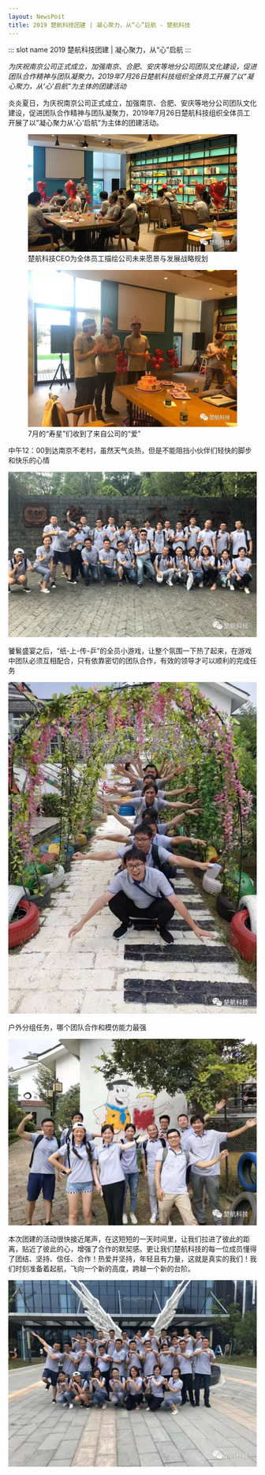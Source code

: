 ```yaml
---
layout: NewsPost
title: 2019 楚航科技团建 | 凝心聚力，从“心”启航 - 楚航科技
---
```


::: slot name
2019 楚航科技团建 | 凝心聚力，从“心”启航
:::

*为庆祝南京公司正式成立，加强南京、合肥、安庆等地分公司团队文化建设，促进团队合作精神与团队凝聚力，2019年7月26日楚航科技组织全体员工开展了以”凝心聚力，从‘心’启航”为主体的团建活动*

炎炎夏日，为庆祝南京公司正式成立，加强南京、合肥、安庆等地分公司团队文化建设，促进团队合作精神与团队凝聚力，2019年7月26日楚航科技组织全体员工开展了以”凝心聚力从‘心’启航”为主体的团建活动。

<figure>
  <img src='./assets/2019-08-01/001.jpg'>
  <figcaption>楚航科技CEO为全体员工描绘公司未来愿景与发展战略规划</figcaption>
</figure>

<figure>
  <img src='./assets/2019-08-01/002.jpg'>
  <figcaption>7月的“寿星”们收到了来自公司的“爱”</figcaption>
</figure>

中午12：00到达南京不老村，虽然天气炎热，但是不能阻挡小伙伴们轻快的脚步和快乐的心情

![pic](./assets/2019-08-01/003.jpg)

饕鬄盛宴之后，“纸-上-传-乒”的全员小游戏，让整个氛围一下热了起来，在游戏中团队必须互相配合，只有依靠密切的团队合作，有效的领导才可以顺利的完成任务

![pic](./assets/2019-08-01/004.jpg)


户外分组任务，哪个团队合作和模仿能力最强


![pic](./assets/2019-08-01/005.jpg)

本次团建的活动很快接近尾声，在这短短的一天时间里，让我们拉进了彼此的距离，贴近了彼此的心，增强了合作的默契感。更让我们楚航科技的每一位成员懂得了团结、坚持、信任、合作！热爱并坚持，年轻且有力量，这就是真实的我们！我们时刻准备着起航，飞向一个新的高度，跨越一个新的台阶。

![pic](./assets/2019-08-01/006.jpg)

